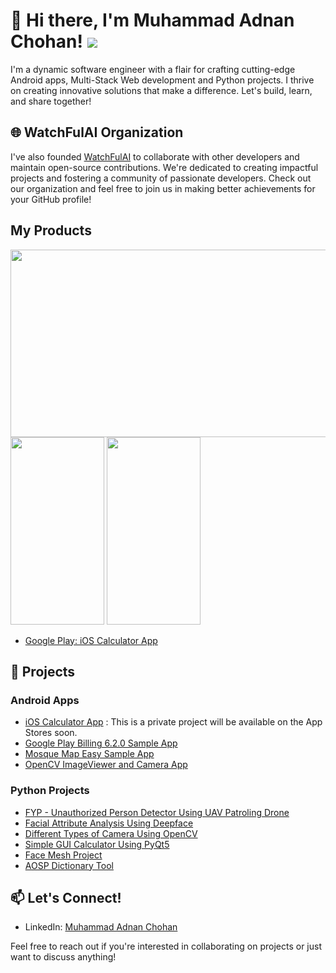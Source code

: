# 👋 Hi there, I'm Muhammad Adnan Chohan!  ![](https://komarev.com/ghpvc/?username=adnanchohan)
I'm a dynamic software engineer with a flair for crafting cutting-edge Android apps, Multi-Stack Web development and Python projects. I thrive on creating innovative solutions that make a difference. Let's build, learn, and share together!

## 🌐 WatchFulAI Organization
I've also founded [WatchFulAI](https://github.com/WatchFulAI) to collaborate with other developers and maintain open-source contributions. We're dedicated to creating impactful projects and fostering a community of passionate developers. Check out our organization and feel free to join us in making better achievements for your GitHub profile!

## My Products
<img src="https://github.com/user-attachments/assets/15a4a687-26c9-4514-81ba-9ca27102cce3" width="530" height="300">
<img src="https://github.com/user-attachments/assets/a68eb81c-884b-40ca-a65c-334a1e7b6089" width="150" height="300">
<img src="https://github.com/user-attachments/assets/2b536d30-ccbb-48ec-a9a2-4039d3c09272" width="150" height="300">

- [Google Play: iOS Calculator App](https://play.google.com/store/apps/details?id=com.app.simplecalculator) 


## 🚀 Projects

### Android Apps
- [iOS Calculator App](https://github.com/adnanchohan/iPhone_Calculator_Android) : This is a private project will be available on the App Stores soon.
- [Google Play Billing 6.2.0 Sample App](https://github.com/adnanchohan/Google-Play-Billing-6.2.0-Latest-2024-Sample-App)
- [Mosque Map Easy Sample App](https://github.com/adnanchohan/MosqueMapEasy)
- [OpenCV ImageViewer and Camera App](https://github.com/adnanchohan/OpenCV-ImageViewer-and-Camera-App)

<!-- ### Web Development

- [Project Name](link): Brief description of the project.
- [Project Name](link): Brief description of the project. -->

### Python Projects
- [FYP - Unauthorized Person Detector Using UAV Patroling Drone](https://drive.google.com/file/d/1RUxOz5IL9nTtEtPI1Bn-XilgrUwVFUhr/view?usp=sharing)
- [Facial Attribute Analysis Using Deepface](https://github.com/adnanchohan/Facial-Attribute-Analysis-Using-DeepFace)
- [Different Types of Camera Using OpenCV](https://github.com/adnanchohan/Different-types-of-Camera-Apps-using-OpenCV-Python)
- [Simple GUI Calculator Using PyQt5](https://github.com/adnanchohan/Simple_Calulator_PyQt5)
- [Face Mesh Project](https://github.com/adnanchohan/Face_Mesh_Project)
- [AOSP Dictionary Tool](https://github.com/adnanchohan/AOSP_DictionaryTool)

<!--## 🌱 Currently Learning
I'm always eager to expand my skills and explore new technologies. Currently, I'm diving deeper into Android Development using Kotlin and JetPack Compose + APIs using Node.js. And working on freelance multi-stack web projects
-->

## 📫 Let's Connect!
- LinkedIn: [Muhammad Adnan Chohan](https://www.linkedin.com/in/adnanchohan/)
<!-- Twitter: [@YourTwitterHandle](link) -->

Feel free to reach out if you're interested in collaborating on projects or just want to discuss anything!

<!--## 🔧 Technologies & Tools
- **Android Development**: Kotlin, Java, Android Studio, MVVM, Google Play Console, Admob Ads, Billing & Security
- **Web Development**: HTML5, CSS3, JavaScript, Node.js
- **Python**: PyQt5, StreamLit, NumPy, Pandas, Face-Recognition, Di-lib, Deepface and many more
- **Database**: MySQL, Firebase
- **Other**: Git, GitHub, RESTful APIs -->


<!--
**adnanchohan/adnanchohan** is a ✨ _special_ ✨ repository because its `README.md` (this file) appears on your GitHub profile.

Here are some ideas to get you started:

- 🔭 I’m currently working on ...
- 🌱 I’m currently learning ...
- 👯 I’m looking to collaborate on ...
- 🤔 I’m looking for help with ...
- 💬 Ask me about ...
- 📫 How to reach me: ...
- 😄 Pronouns: ...
- ⚡ Fun fact: ...
-->
